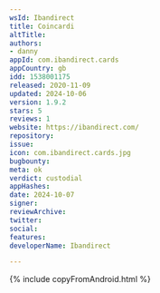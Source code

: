 ```yaml
---
wsId: Ibandirect
title: Coincardi
altTitle: 
authors:
- danny
appId: com.ibandirect.cards
appCountry: gb
idd: 1538001175
released: 2020-11-09
updated: 2024-10-06
version: 1.9.2
stars: 5
reviews: 1
website: https://ibandirect.com/
repository: 
issue: 
icon: com.ibandirect.cards.jpg
bugbounty: 
meta: ok
verdict: custodial
appHashes: 
date: 2024-10-07
signer: 
reviewArchive: 
twitter: 
social: 
features: 
developerName: Ibandirect

---
```


{% include copyFromAndroid.html %}
